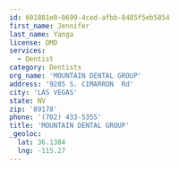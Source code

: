```yaml
---
id: 601801e0-0699-4ced-afbb-8485f5eb5854
first_name: Jennifer
last_name: Yanga
license: DMD
services:
  - Dentist
category: Dentists
org_name: 'MOUNTAIN DENTAL GROUP'
address: '9285 S. CIMARRON  Rd'
city: 'LAS VEGAS'
state: NV
zip: '89178'
phone: '(702) 433-5355'
title: 'MOUNTAIN DENTAL GROUP'
_geoloc:
  lat: 36.1384
  lng: -115.27
---
```

